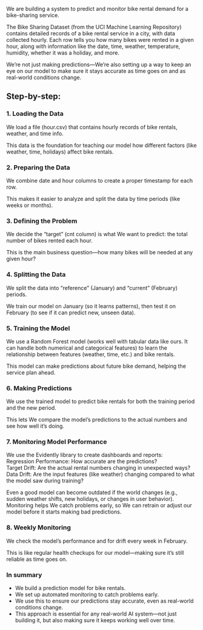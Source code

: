 We are building a system to predict and monitor bike rental demand for a bike-sharing service.

The Bike Sharing Dataset (from the UCI Machine Learning Repository) contains detailed records of a bike rental service in a city, with data collected hourly. Each row tells you how many bikes were rented in a given hour, along with information like the date, time, weather, temperature, humidity, whether it was a holiday, and more.

We’re not just making predictions—We’re also setting up a way to keep an eye on our model to make sure it stays accurate as time goes on and as real-world conditions change.

## Step-by-step: 
### 1. Loading the Data
We load a file (hour.csv) that contains hourly records of bike rentals, weather, and time info.

This data is the foundation for teaching our model how different factors (like weather, time, holidays) affect bike rentals.

### 2. Preparing the Data
We combine date and hour columns to create a proper timestamp for each row.

This makes it easier to analyze and split the data by time periods (like weeks or months).

### 3. Defining the Problem
We decide the “target” (cnt column) is what We want to predict: the total number of bikes rented each hour.

This is the main business question—how many bikes will be needed at any given hour?

### 4. Splitting the Data
We split the data into “reference” (January) and “current” (February) periods.

We train our model on January (so it learns patterns), then test it on February (to see if it can predict new, unseen data).

### 5. Training the Model
We use a Random Forest model (works well with tabular data like ours. It can handle both numerical and categorical features) to learn the relationship between features (weather, time, etc.) and bike rentals.

This model can make predictions about future bike demand, helping the service plan ahead.

### 6. Making Predictions
We use the trained model to predict bike rentals for both the training period and the new period.

This lets We compare the model’s predictions to the actual numbers and see how well it’s doing.

### 7. Monitoring Model Performance
We use the Evidently library to create dashboards and reports:<br>
Regression Performance: How accurate are the predictions?<br>
Target Drift: Are the actual rental numbers changing in unexpected ways?<br>
Data Drift: Are the input features (like weather) changing compared to what the model saw during training?<br>

Even a good model can become outdated if the world changes (e.g., sudden weather shifts, new holidays, or changes in user behavior). Monitoring helps We catch problems early, so We can retrain or adjust our model before it starts making bad predictions.

### 8. Weekly Monitoring
We check the model’s performance and for drift every week in February.

This is like regular health checkups for our model—making sure it’s still reliable as time goes on.

### In summary
- We build a prediction model for bike rentals.
- We set up automated monitoring to catch problems early.
- We use this to ensure our predictions stay accurate, even as real-world conditions change.
- This approach is essential for any real-world AI system—not just building it, but also making sure it keeps working well over time.